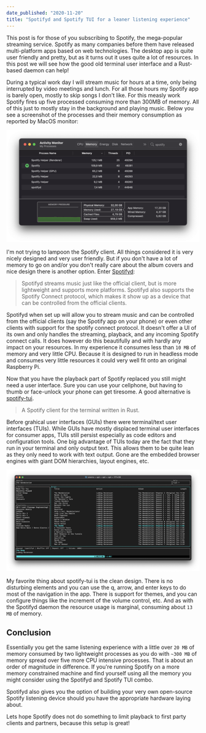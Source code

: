 ```yaml
---
date_published: "2020-11-20"
title: "Spotifyd and Spotify TUI for a leaner listening experience"
---
```


This post is for those of you subscribing to Spotify, the mega-popular streaming service.
Spotify as many companies before them have released multi-platform apps based on web technologies.
The desktop app is quite user friendly and pretty, but as it turns out it uses quite a lot of resources.
In this post we will see how the good old terminal user interface and a Rust-based daemon can help!

During a typical work day I will stream music for hours at a time, only being interrupted by video meetings and lunch.
For all those hours my Spotify app is barely open, mostly to skip songs I don't like.
For this measly work Spotify fires up five processed consuming more than 300MB of memory.
All of this just to mostly stay in the background and playing music. Below you see a screenshot of the processes and their memory consumption as reported by MacOS monitor:

![screenshot of spotify processes in MacOS monitor](../images/spotify-processes.png)

I'm not trying to lampoon the Spotify client.
All things considered it is very nicely designed and very user friendly.
But if you don't have a lot of memory to go on and/or you don't really care about the album covers and nice design there is another option.
Enter [Spotifyd](https://github.com/Spotifyd/spotifyd):

> Spotifyd streams music just like the official client, but is more lightweight and supports more platforms. Spotifyd also supports the Spotify Connect protocol, which makes it show up as a device that can be controlled from the official clients.

Spotifyd when set up will allow you to stream music and can be controlled from the official clients (say the Spotify app on your phone) or even other clients with support for the spotify connect protocol.
It doesn't offer a UI of its own and only handles the streaming, playback, and any incoming Spotify connect calls.
It does however do this beautifully and with hardly any impact on your resources.
In my experience it consumes less than `10 MB` of memory and very little CPU.
Because it is designed to run in headless mode and consumes very little resources it could very well fit onto an original Raspberry Pi.

Now that you have the playback part of Spotify replaced you still might need a user interface.
Sure you can use your cellphone, but having to thumb or face-unlock your phone can get tiresome.
A good alternative is [spotify-tui](https://github.com/Rigellute/spotify-tui).

> A Spotify client for the terminal written in Rust.

Before grahical user interfaces (GUIs) there were terminal/text user interfaces (TUIs).
While GUIs have mostly displaced terminal user interfaces for consumer apps, TUIs still persist especially as code editors and configuration tools.
One big advantage of TUIs today are the fact that they run in your terminal and only output text.
This allows them to be quite lean as they only need to work with text output.
Gone are the embedded browser engines with giant DOM hierarchies, layout engines, etc.

![spotify-tui screenshot](../images/spotify-tui.png)

My favorite thing about spotify-tui is the clean design.
There is no disturbing elements and you can use the q, arrow, and enter keys to do most of the navigation in the app.
There is support for themes, and you can configure things like the increment of the volume control, etc.
And as with the Spotifyd daemon the resource usage is marginal, consuming about `13 MB` of memory.

## Conclusion

Essentially you get the same listening experience with a little over `20 MB` of memory consumed by two lightweight processes as you do with `~300 MB` of memory spread over five more CPU intensive processes.
That is about an order of magnitude in difference.
If you're running Spotify on a more memory constrained machine and find yourself using all the memory you might consider using the Spotifyd and Spotify TUI combo.

Spotifyd also gives you the option of building your very own open-source Spotify listening device should you have the appropriate hardware laying about.

Lets hope Spotify does not do something to limit playback to first party clients and partners, because this setup is great!
